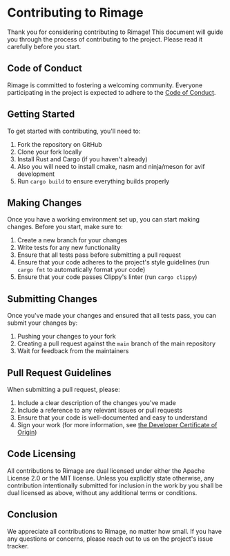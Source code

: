 # Contributing to Rimage

Thank you for considering contributing to Rimage! This document will guide you through the process of contributing to the project. Please read it carefully before you start.

## Code of Conduct

Rimage is committed to fostering a welcoming community. Everyone participating in the project is expected to adhere to the [Code of Conduct](CODE_OF_CONDUCT.md).

## Getting Started

To get started with contributing, you'll need to:

1. Fork the repository on GitHub
2. Clone your fork locally
3. Install Rust and Cargo (if you haven't already)
4. Also you will need to install cmake, nasm and ninja/meson for avif development
5. Run `cargo build` to ensure everything builds properly

## Making Changes

Once you have a working environment set up, you can start making changes. Before you start, make sure to:

1. Create a new branch for your changes
2. Write tests for any new functionality
3. Ensure that all tests pass before submitting a pull request
4. Ensure that your code adheres to the project's style guidelines (run `cargo fmt` to automatically format your code)
5. Ensure that your code passes Clippy's linter (run `cargo clippy`)

## Submitting Changes

Once you've made your changes and ensured that all tests pass, you can submit your changes by:

1. Pushing your changes to your fork
2. Creating a pull request against the `main` branch of the main repository
3. Wait for feedback from the maintainers

## Pull Request Guidelines

When submitting a pull request, please:

1. Include a clear description of the changes you've made
2. Include a reference to any relevant issues or pull requests
3. Ensure that your code is well-documented and easy to understand
4. Sign your work (for more information, see [the Developer Certificate of Origin](https://developercertificate.org/))

## Code Licensing

All contributions to Rimage are dual licensed under either the Apache License 2.0 or the MIT license. Unless you explicitly state otherwise, any contribution intentionally submitted for inclusion in the work by you shall be dual licensed as above, without any additional terms or conditions.

## Conclusion

We appreciate all contributions to Rimage, no matter how small. If you have any questions or concerns, please reach out to us on the project's issue tracker.
